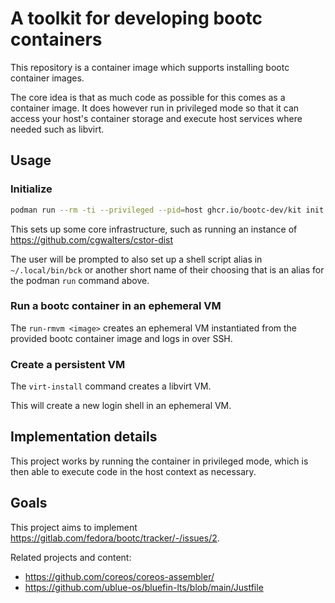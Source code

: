 # A toolkit for developing bootc containers

This repository is a container image which supports
installing bootc container images.

The core idea is that as much code as possible for this
comes as a container image. It does however run in
privileged mode so that it can access your host's
container storage and execute host services
where needed such as libvirt.

## Usage

### Initialize

```bash
podman run --rm -ti --privileged --pid=host ghcr.io/bootc-dev/kit init
```

This sets up some core infrastructure, such as running an instance of
https://github.com/cgwalters/cstor-dist

The user will be prompted to also set up a shell script alias in
`~/.local/bin/bck` or another short name of their choosing that
is an alias for the podman `run` command above.

### Run a bootc container in an ephemeral VM

The `run-rmvm <image>` creates an ephemeral VM instantiated from the provided
bootc container image and logs in over SSH.

### Create a persistent VM

The `virt-install` command creates a libvirt VM.

This will create a new login shell in an ephemeral VM.

## Implementation details

This project works by running the container in privileged
mode, which is then able to execute code in the host
context as necessary.

## Goals

This project aims to implement
<https://gitlab.com/fedora/bootc/tracker/-/issues/2>.

Related projects and content:

- https://github.com/coreos/coreos-assembler/
- https://github.com/ublue-os/bluefin-lts/blob/main/Justfile